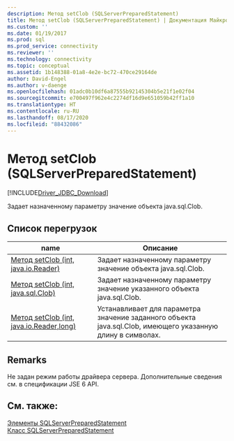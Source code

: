 ```yaml
---
description: Метод setClob (SQLServerPreparedStatement)
title: Метод setClob (SQLServerPreparedStatement) | Документация Майкрософт
ms.custom: ''
ms.date: 01/19/2017
ms.prod: sql
ms.prod_service: connectivity
ms.reviewer: ''
ms.technology: connectivity
ms.topic: conceptual
ms.assetid: 1b148388-01a8-4e2e-bc72-470ce29164de
author: David-Engel
ms.author: v-daenge
ms.openlocfilehash: 01adc0b10df6a87555b92145304b5e21f1e02f04
ms.sourcegitcommit: e700497f962e4c2274df16d9e651059b42ff1a10
ms.translationtype: HT
ms.contentlocale: ru-RU
ms.lasthandoff: 08/17/2020
ms.locfileid: "88432086"
---
```

# <a name="setclob-method-sqlserverpreparedstatement"></a>Метод setClob (SQLServerPreparedStatement)
[!INCLUDE[Driver_JDBC_Download](../../../includes/driver_jdbc_download.md)]

  Задает назначенному параметру значение объекта java.sql.Clob.  
  
## <a name="overload-list"></a>Список перегрузок  
  
|name|Описание|  
|----------|-----------------|  
|[Метод setClob (int, java.io.Reader)](../../../connect/jdbc/reference/setclob-method-int-java-io-reader.md)|Задает назначенному параметру значение объекта java.sql.Clob.|  
|[Метод setClob (int, java.sql.Clob)](../../../connect/jdbc/reference/setclob-method-int-java-sql-clob.md)|Задает назначенному параметру значение указанного объекта java.sql.Clob.|  
|[Метод setClob (int, java.io.Reader,long)](../../../connect/jdbc/reference/setclob-method-int-java-io-reader-long.md)|Устанавливает для параметра значение заданного объекта java.sql.Clob, имеющего указанную длину в символах.|  
  
## <a name="remarks"></a>Remarks  
 Не задан режим работы драйвера сервера. Дополнительные сведения см. в спецификации JSE 6 API.  
  
## <a name="see-also"></a>См. также:  
 [Элементы SQLServerPreparedStatement](../../../connect/jdbc/reference/sqlserverpreparedstatement-members.md)   
 [Класс SQLServerPreparedStatement](../../../connect/jdbc/reference/sqlserverpreparedstatement-class.md)  
  
  

